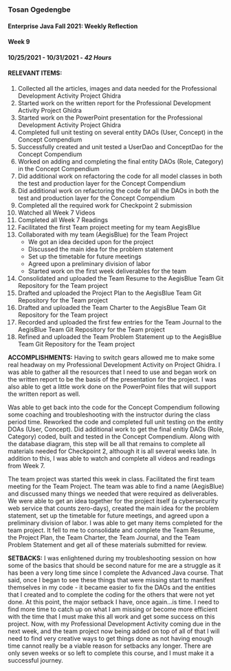 ### Tosan Ogedengbe
#### Enterprise Java Fall 2021: Weekly Reflection

#### Week 9
#### 10/25/2021 - 10/31/2021 - *42 Hours*


#### RELEVANT ITEMS:
1. Collected all the articles, images and data needed for the Professional Development Activity Project Ghidra
2. Started work on the written report for the Professional Development Activity Project Ghidra
3. Started work on the PowerPoint presentation for the Professional Development Activity Project Ghidra
4. Completed full unit testing on several entity DAOs (User, Concept) in the Concept Compendium
5. Successfully created and unit tested a UserDao and ConceptDao for the Concept Compendium
6. Worked on adding and completing the final entity DAOs (Role, Category) in the Concept Compendium
7. Did additional work on refactoring the code for all model classes in both the test and production layer for the Concept Compendium
8. Did additional work on refactoring the code for all the DAOs in both the test and production layer for the Concept Compendium 
9.  Completed all the required work for Checkpoint 2 submission
10. Watched all Week 7 Videos
11. Completed all Week 7 Readings
12. Facilitated the first Team project meeting for my team AegisBlue 
13. Collaborated with my team (AegisBlue) for the Team Project
	- We got an idea decided upon for the project
	- Discussed the main idea for the problem statement
	- Set up the timetable for future meetings
	- Agreed upon a preliminary division of labor
	- Started work on the first week deliverables for the team
14. Consolidated and uploaded the Team Resume to the AegisBlue Team Git Repository for the Team project
15. Drafted and uploaded the Project Plan to the AegisBlue Team Git Repository for the Team project 
16. Drafted and uploaded the Team Charter to the AegisBlue Team Git Repository for the Team project 
17. Recorded and uploaded the first few entries for the Team Journal to the AegisBlue Team Git Repository for the Team project 
18. Refined and uploaded the Team Problem Statement up to the AegisBlue Team Git Repository for the Team project 



**ACCOMPLISHMENTS:** Having to switch gears allowed me to make some real headway on my Professional Development Activity on Project Ghidra. I was able to gather all the
resources that I need to use and began work on the written report to be the basis of the presentation for the project. I was also able to get a little work done on the
PowerPoint files that will support the written report as well. 

Was able to get back into the code for the Concept Compendium following some coaching and troubleshooting with the instructor during the class period time. Reworked the code and
completed full unit testing on the entity DOAs (User, Concept). Did additional work to get the final enitiy DAOs (Role, Category) coded, built and tested in the Concept
Compendium. Along with the database diagram, this step will be all that remains to complete all materials needed for Checkpoint 2, although it is all several weeks late. In
addition to this, I was able to watch and complete all videos and readings from Week 7.

The team project was started this week in class. Facilitated the first team meeting for the Team Project. The team was able to find a name (AegisBlue) and discussed many things
we needed that were required as deliverables. We were able to get an idea together for the project itself (a cybersecurity web service that counts zero-days), created the main
idea for the problem statement, set up the timetable for future meetings, and agreed upon a preliminary division of labor. I was able to get many items completed for the team
project. It fell to me to consolidate and complete the Team Resume, the Project Plan, the Team Charter, the Team Journal, and the Team Problem Statement and get all of these
materials submitted for review. 



**SETBACKS:** I was enlightened during my troubleshooting session on how some of the basics that should be second nature for me are a struggle as it has been a very long time
since I complete the Advanced Java course. That said, once I began to see these things that were missing start to manifest themselves in my code - it became easier to fix the
DAOs and the entities that I created and to complete the coding for the others that were not yet done. At this point, the major setback I have, once again…is time. I need to
find more time to catch up on what I am missing or become more efficient with the time that I must make this all work and get some success on this project. Now, with my
Professional Development Activity coming due in the next week, and the team project now being added on top of all of that I will need to find very creative ways to get things
done as not having enough time cannot really be a viable reason for setbacks any longer. There are only seven weeks or so left to complete this course, and I must make it a
successful journey.



